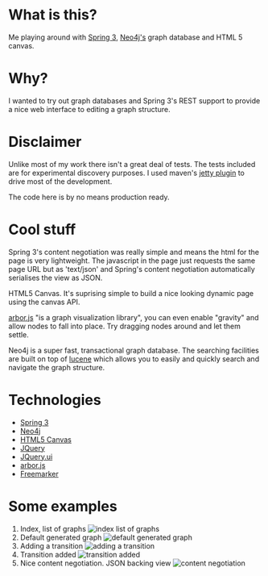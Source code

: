 # What is this? #
Me playing around with [Spring 3](http://static.springsource.org/spring/docs/3.1.0.M1/spring-framework-reference/html/), [Neo4j's](http://neo4j.org/) graph database and HTML 5 canvas.

# Why? #
I wanted to try out graph databases and Spring 3's REST support to provide a nice web interface to editing a graph structure.

# Disclaimer #
Unlike most of my work there isn't a great deal of tests. The tests included are for experimental discovery purposes. I used maven's [jetty plugin](http://docs.codehaus.org/display/JETTY/Maven+Jetty+Plugin) to drive most of the development.

The code here is by no means production ready.

# Cool stuff #
Spring 3's content negotiation was really simple and means the html for the page is very lightweight. The javascript in the page just requests the same page URL but as 'text/json' and Spring's content negotiation automatically serialises the view as JSON.

HTML5 Canvas. It's suprising simple to build a nice looking dynamic page using the canvas API.

[arbor.js](http://arborjs.org/) "is a graph visualization library", you can even enable "gravity" and allow nodes to fall into place. Try dragging nodes around and let them settle.

Neo4j is a super fast, transactional graph database. The searching facilities are built on top of [lucene](http://lucene.apache.org/java/docs/index.html) which allows you to easily and quickly search and navigate the graph structure.

# Technologies #
*  [Spring 3](http://static.springsource.org/spring/docs/3.1.0.M1/spring-framework-reference/html/)
*  [Neo4j](http://neo4j.org/)
*  [HTML5 Canvas](http://www.whatwg.org/specs/web-apps/current-work/multipage/the-canvas-element.html)
*  [JQuery](http://jquery.com/)
*  [JQuery.ui](http://jqueryui.com/)
*  [arbor.js](http://arborjs.org/)
*  [Freemarker](http://freemarker.sourceforge.net/)

# Some examples #
1. Index, list of graphs ![index list of graphs](https://github.com/oxlade39/graphflow/raw/master/src/main/webapp/META-INF/resources/images/index%20list%20of%20graphs.png)
2. Default generated graph ![default generated graph](https://github.com/oxlade39/graphflow/raw/master/src/main/webapp/META-INF/resources/images/default%20generated%20graph.png)
3. Adding a transition ![adding a transition](https://github.com/oxlade39/graphflow/raw/master/src/main/webapp/META-INF/resources/images/adding%20a%20transition.png)
4. Transition added ![transition added](https://github.com/oxlade39/graphflow/raw/master/src/main/webapp/META-INF/resources/images/transition%20added.png)
5. Nice content negotiation. JSON backing view ![content negotiation](https://github.com/oxlade39/graphflow/raw/master/src/main/webapp/META-INF/resources/images/content%20negotiation.png)